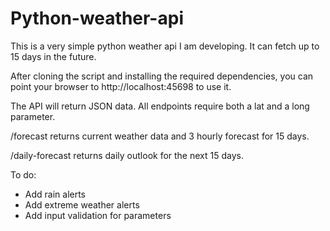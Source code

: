 # Python-weather-api

This is a very simple python weather api I am developing. It can fetch up to 15 days in the future. 

After cloning the script and installing the required dependencies, you can point your browser to http://localhost:45698 to use it.

The API will return JSON data. All endpoints require both a lat and a long parameter.

/forecast returns current weather data and 3 hourly forecast for 15 days.

/daily-forecast returns daily outlook for the next 15 days.

To do:

- Add rain alerts
- Add extreme weather alerts
- Add input validation for parameters
